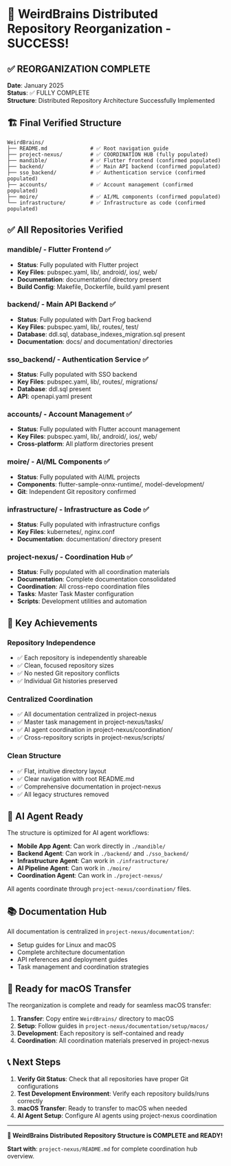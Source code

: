 # 🎉 WeirdBrains Distributed Repository Reorganization - SUCCESS!

## ✅ REORGANIZATION COMPLETE

**Date**: January 2025  
**Status**: ✅ FULLY COMPLETE  
**Structure**: Distributed Repository Architecture Successfully Implemented

## 🏗️ Final Verified Structure

```
WeirdBrains/
├── README.md              # ✅ Root navigation guide
├── project-nexus/         # ✅ COORDINATION HUB (fully populated)
├── mandible/              # ✅ Flutter frontend (confirmed populated)
├── backend/               # ✅ Main API backend (confirmed populated)
├── sso_backend/           # ✅ Authentication service (confirmed populated)
├── accounts/              # ✅ Account management (confirmed populated)
├── moire/                 # ✅ AI/ML components (confirmed populated)
└── infrastructure/        # ✅ Infrastructure as code (confirmed populated)
```

## ✅ All Repositories Verified

### **mandible/** - Flutter Frontend ✅
- **Status**: Fully populated with Flutter project
- **Key Files**: pubspec.yaml, lib/, android/, ios/, web/
- **Documentation**: documentation/ directory present
- **Build Config**: Makefile, Dockerfile, build.yaml present

### **backend/** - Main API Backend ✅
- **Status**: Fully populated with Dart Frog backend
- **Key Files**: pubspec.yaml, lib/, routes/, test/
- **Database**: ddl.sql, database_indexes_migration.sql present
- **Documentation**: docs/ and documentation/ directories

### **sso_backend/** - Authentication Service ✅
- **Status**: Fully populated with SSO backend
- **Key Files**: pubspec.yaml, lib/, routes/, migrations/
- **Database**: ddl.sql present
- **API**: openapi.yaml present

### **accounts/** - Account Management ✅
- **Status**: Fully populated with Flutter account management
- **Key Files**: pubspec.yaml, lib/, android/, ios/, web/
- **Cross-platform**: All platform directories present

### **moire/** - AI/ML Components ✅
- **Status**: Fully populated with AI/ML projects
- **Components**: flutter-sample-onnx-runtime/, model-development/
- **Git**: Independent Git repository confirmed

### **infrastructure/** - Infrastructure as Code ✅
- **Status**: Fully populated with infrastructure configs
- **Key Files**: kubernetes/, nginx.conf
- **Documentation**: documentation/ directory present

### **project-nexus/** - Coordination Hub ✅
- **Status**: Fully populated with all coordination materials
- **Documentation**: Complete documentation consolidated
- **Coordination**: All cross-repo coordination files
- **Tasks**: Master Task Master configuration
- **Scripts**: Development utilities and automation

## 🎯 Key Achievements

### **Repository Independence**
- ✅ Each repository is independently shareable
- ✅ Clean, focused repository sizes
- ✅ No nested Git repository conflicts
- ✅ Individual Git histories preserved

### **Centralized Coordination**
- ✅ All documentation centralized in project-nexus
- ✅ Master task management in project-nexus/tasks/
- ✅ AI agent coordination in project-nexus/coordination/
- ✅ Cross-repository scripts in project-nexus/scripts/

### **Clean Structure**
- ✅ Flat, intuitive directory layout
- ✅ Clear navigation with root README.md
- ✅ Comprehensive documentation in project-nexus
- ✅ All legacy structures removed

## 🤖 AI Agent Ready

The structure is optimized for AI agent workflows:

- **Mobile App Agent**: Can work directly in `./mandible/`
- **Backend Agent**: Can work in `./backend/` and `./sso_backend/`
- **Infrastructure Agent**: Can work in `./infrastructure/`
- **AI Pipeline Agent**: Can work in `./moire/`
- **Coordination Agent**: Can work in `./project-nexus/`

All agents coordinate through `project-nexus/coordination/` files.

## 📚 Documentation Hub

All documentation is centralized in `project-nexus/documentation/`:
- Setup guides for Linux and macOS
- Complete architecture documentation
- API references and deployment guides
- Task management and coordination strategies

## 🚀 Ready for macOS Transfer

The reorganization is complete and ready for seamless macOS transfer:

1. **Transfer**: Copy entire `WeirdBrains/` directory to macOS
2. **Setup**: Follow guides in `project-nexus/documentation/setup/macos/`
3. **Development**: Each repository is self-contained and ready
4. **Coordination**: All coordination materials preserved in project-nexus

## 📞 Next Steps

1. **Verify Git Status**: Check that all repositories have proper Git configurations
2. **Test Development Environment**: Verify each repository builds/runs correctly
3. **macOS Transfer**: Ready to transfer to macOS when needed
4. **AI Agent Setup**: Configure AI agents using project-nexus coordination

---

**🎉 WeirdBrains Distributed Repository Structure is COMPLETE and READY!**

**Start with**: `project-nexus/README.md` for complete coordination hub overview.
